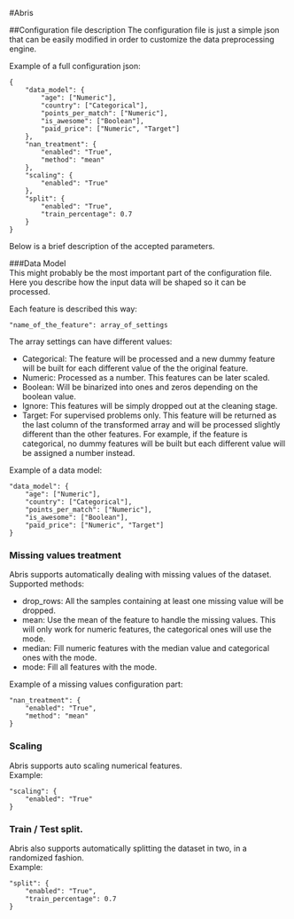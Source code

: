 #Abris

##Configuration file description
The configuration file is just a simple json that can be easily modified in order to customize the data preprocessing engine.  

Example of a full configuration json:

    {
        "data_model": {
            "age": ["Numeric"],
            "country": ["Categorical"],
            "points_per_match": ["Numeric"],
            "is_awesome": ["Boolean"],
            "paid_price": ["Numeric", "Target"]
        },
        "nan_treatment": {
            "enabled": "True",
            "method": "mean"
        },
        "scaling": {
            "enabled": "True"
        },
        "split": {
            "enabled": "True",
            "train_percentage": 0.7
        }
    }


Below is a brief description of the accepted parameters.  

###Data Model  
This might probably be the most important part of the configuration file.  
Here you describe how the input data will be shaped so it can be processed.

Each feature is described this way:  
    
    "name_of_the_feature": array_of_settings

The array settings can have different values:  

 * Categorical: The feature will be processed and a new dummy feature will be built for each different value of the the original feature.
 * Numeric: Processed as a number. This features can be later scaled.
 * Boolean: Will be binarized into ones and zeros depending on the boolean value.
 * Ignore: This features will be simply dropped out at the cleaning stage.
 * Target: For supervised problems only. This feature will be returned as the last column of the transformed array and will be processed slightly different than the other features. For example, if the feature is categorical, no dummy features will be built but each different value will be assigned a number instead.

Example of a data model:

    "data_model": {
        "age": ["Numeric"],
        "country": ["Categorical"],
        "points_per_match": ["Numeric"],
        "is_awesome": ["Boolean"],
        "paid_price": ["Numeric", "Target"]
    }

### Missing values treatment
Abris supports automatically dealing with missing values of the dataset.  
Supported methods:  

* drop_rows: All the samples containing at least one missing value will be dropped.
* mean: Use the mean of the feature to handle the missing values. This will only work for numeric features, the categorical ones will use the mode.
* median: Fill numeric features with the median value and categorical ones with the mode.
* mode: Fill all features with the mode.

Example of a missing values configuration part:

    "nan_treatment": {
        "enabled": "True",
        "method": "mean"
    }

### Scaling
Abris supports auto scaling numerical features.  
Example:

    "scaling": {
        "enabled": "True"
    }

### Train / Test split.
Abris also supports automatically splitting the dataset in two, in a randomized fashion.  
Example:

    "split": {
        "enabled": "True",
        "train_percentage": 0.7
    }